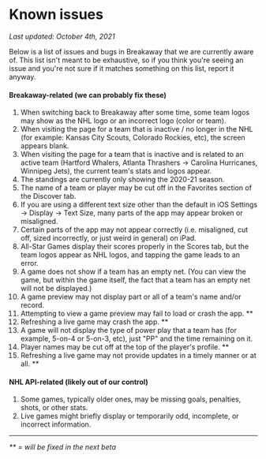 # Known issues

*Last updated: October 4th, 2021*

Below is a list of issues and bugs in Breakaway that we are currently aware of. This list isn't meant to be exhaustive, so if you think you're seeing an issue and you're not sure if it matches something on this list, report it anyway. 

#### Breakaway-related (we can probably fix these)
1. When switching back to Breakaway after some time, some team logos may show as the NHL logo or an incorrect logo (color or team).
2. When visiting the page for a team that is inactive / no longer in the NHL (for example: Kansas City Scouts, Colorado Rockies, etc), the screen appears blank.
3. When visiting the page for a team that is inactive and is related to an active team (Hartford Whalers, Atlanta Thrashers -> Carolina Hurricanes, Winnipeg Jets), the current team's stats and logos appear.
4. The standings are currently only showing the 2020-21 season.
5. The name of a team or player may be cut off in the Favorites section of the Discover tab.
6. If you are using a different text size other than the default in iOS Settings -> Display -> Text Size, many parts of the app may appear broken or misaligned.
7. Certain parts of the app may not appear correctly (i.e. misaligned, cut off, sized incorrectly, or just weird in general) on iPad.
8. All-Star Games display their scores properly in the Scores tab, but the team logos appear as NHL logos, and tapping the game leads to an error.
9. A game does not show if a team has an empty net. (You can view the game, but within the game itself, the fact that a team has an empty net will not be displayed.)
10. A game preview may not display part or all of a team's name and/or record.
11. Attempting to view a game preview may fail to load or crash the app. **
12. Refreshing a live game may crash the app. **
13. A game will not display the type of power play that a team has (for example, 5-on-4 or 5-on-3, etc), just "PP" and the time remaining on it.
14. Player names may be cut off at the top of the player's profile. **
15. Refreshing a live game may not provide updates in a timely manner or at all. **

#### NHL API-related (likely out of our control)
1. Some games, typically older ones, may be missing goals, penalties, shots, or other stats.
2. Live games might briefly display or temporarily odd, incomplete, or incorrect information.

---

_** = will be fixed in the next beta_
